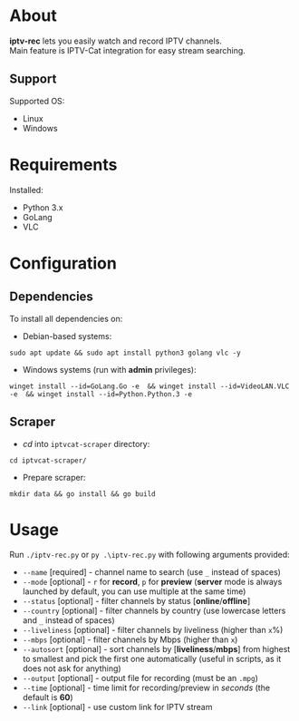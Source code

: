 # About
**iptv-rec** lets you easily watch and record IPTV channels.\
Main feature is IPTV-Cat integration for easy stream searching.
## Support
Supported OS:
- Linux
- Windows
# Requirements
Installed:
- Python 3.x
- GoLang
- VLC
# Configuration
## Dependencies
To install all dependencies on:
- Debian-based systems:
```
sudo apt update && sudo apt install python3 golang vlc -y
```
- Windows systems (run with **admin** privileges):
```
winget install --id=GoLang.Go -e  && winget install --id=VideoLAN.VLC -e  && winget install --id=Python.Python.3 -e
```
## Scraper
- *cd* into `iptvcat-scraper` directory:
```
cd iptvcat-scraper/
```
- Prepare scraper:
```
mkdir data && go install && go build
```
# Usage
Run `./iptv-rec.py` or `py .\iptv-rec.py` with following arguments provided:
- `--name` [required] - channel name to search (use `_` instead of spaces)
- `--mode` [optional] - `r` for **record**, `p` for **preview** (**server** mode is always launched by default, you can use multiple at the same time)
- `--status` [optional] - filter channels by status [**online**/**offline**]
- `--country` [optional] - filter channels by country (use lowercase letters and `_` instead of spaces)
- `--liveliness` [optional] - filter channels by liveliness (higher than `x`%)
- `--mbps`  [optional] - filter channels by Mbps (higher than `x`)
- `--autosort` [optional] - sort channels by [**liveliness**/**mbps**] from highest to smallest and pick the first one automatically (useful in scripts, as it does not ask for anything)
- `--output` [optional] - output file for recording (must be an `.mpg`)
- `--time` [optional] - time limit for recording/preview in *seconds* (the default is **60**)
- `--link` [optional] - use custom link for IPTV stream